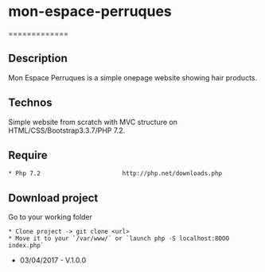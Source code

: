 # mon-espace-perruques
=============

## Description

Mon Espace Perruques is a simple onepage website showing hair products.

## Technos

Simple website from scratch with MVC structure on HTML/CSS/Bootstrap3.3.7/PHP 7.2.

## Require
    
    * Php 7.2                       http://php.net/downloads.php

## Download project

Go to your working folder

    * Clone project -> git clone <url>
    * Move it to your `/var/www/` or `launch php -S localhost:8OOO index.php`

- 03/04/2017 - V.1.0.0